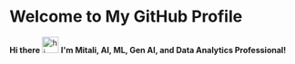 # Welcome to My GitHub Profile

**Hi there** <img src="https://user-images.githubusercontent.com/1303154/88677602-1635ba80-d120-11ea-84d8-d263ba5fc3c0.gif" width="29" alt="hi"> 
**I'm Mitali, AI, ML, Gen AI, and Data Analytics Professional!**

